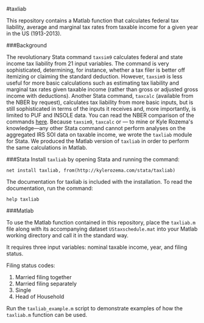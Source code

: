 #taxliab

This repository contains a Matlab function that calculates federal tax liability, average and marginal tax rates from taxable income for a given year in the US (1913-2013).

###Background

The revolutionary Stata command `taxsim9` calculates federal and state income tax liability from 21 input variables. The command is very sophisticated, determining, for instance, whether a tax filer is better off itemizing or claiming the standard deduction. However, `taxsim9` is less useful for more basic calculations such as estimating tax liability and marginal tax rates given taxable income (rather than gross or adjusted gross income with deductions). Another Stata command, `taxcalc` (available from the NBER by request), calculates tax liability from more basic inputs, but is still sophisticated in terms of the inputs it receives and, more importantly, is limited to PUF and INSOLE data. You can read the NBER comparison of the commands [here](http://www.nber.org/taxcalc/). Because `taxsim9`, `taxcalc` or — to mine or Kyle Rozema's knowledge—any other Stata command cannot perform analyses on the aggregated IRS SOI data on taxable income, we wrote the `taxliab` module for Stata. We produced the Matlab version of `taxliab` in order to perform the same calculations in Matlab.

###Stata
Install `taxliab` by opening Stata and running the command:

`net install taxliab, from(http://kylerozema.com/stata/taxliab)`

The documentation for taxliab is included with the installation. To read the documentation, run the command:

`help taxliab`

###Matlab

To use the Matlab function contained in this repository, place the `taxliab.m` file along with its accompanying dataset `UStaxschedule.mat` into your Matlab working directory and call it in the standard way.

It requires three input variables: nominal taxable income, year, and filing status.

Filing status codes:  <ol>
  <li>Married filing together</li>
  <li>Married filing separately</li>
  <li>Single</li>
  <li>Head of Household</li>
</ol>

Run the `taxliab_example.m` script to demonstrate examples of how the `taxliab.m` function can be used.
